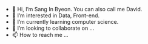 - 👋 Hi, I’m Sang In Byeon. You can also call me David.
- 👀 I’m interested in Data, Front-end.
- 🌱 I’m currently learning computer science.
- 💞️ I’m looking to collaborate on ...
- 📫 How to reach me ...

<!---
sibyeon/sibyeon is a ✨ special ✨ repository because its `README.md` (this file) appears on your GitHub profile.
You can click the Preview link to take a look at your changes.
--->
